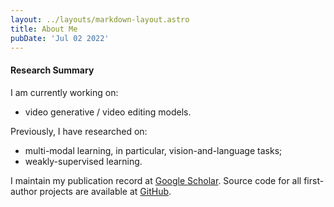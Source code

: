 ```yaml
---
layout: ../layouts/markdown-layout.astro
title: About Me
pubDate: 'Jul 02 2022'
---
```


#### Research Summary

I am currently working on:

- video generative / video editing models.

Previously, I have researched on:

- multi-modal learning, in particular, vision-and-language tasks;
- weakly-supervised learning.

I maintain my publication record at [Google Scholar](https://scholar.google.com/citations?hl=en&user=2lWQHxIAAAAJ&view_op=list_works&sortby=pubdate).
Source code for all first-author projects are available at [GitHub](https://github.com/Cuberick-Orion).
